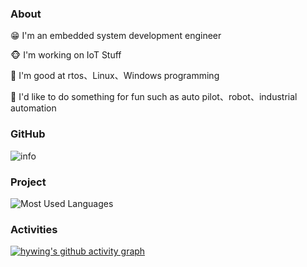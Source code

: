 ### About

😁 I'm an embedded system development engineer

🐵 I'm working on IoT Stuff

👀 I'm good at rtos、Linux、Windows programming

🔔 I'd like to do something for fun such as auto pilot、robot、industrial automation

### GitHub
![info](https://github-readme-stats.vercel.app/api?username=hywing&show_icons=true&count_private=true&theme=dark)
### Project
![Most Used Languages](https://github-readme-stats.vercel.app/api/top-langs/?username=hywing&theme=dark&layout=compact)
### Activities
[![hywing's github activity graph](https://github-readme-activity-graph.vercel.app/graph?username=hywing&theme=xcode)](https://github.com/ashutosh00710/github-readme-activity-graph)
